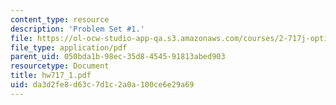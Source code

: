 ```yaml
---
content_type: resource
description: 'Problem Set #1.'
file: https://ol-ocw-studio-app-qa.s3.amazonaws.com/courses/2-717j-optical-engineering-spring-2002/da3d2fe8d63c7d1c2a0a100ce6e29a69_hw717_1.pdf
file_type: application/pdf
parent_uid: 050bda1b-98ec-35d8-4545-91813abed903
resourcetype: Document
title: hw717_1.pdf
uid: da3d2fe8-d63c-7d1c-2a0a-100ce6e29a69
---
```

